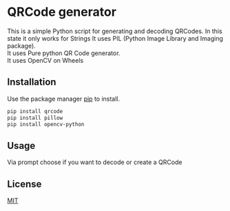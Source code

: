 # QRCode generator

This is a simple Python script for generating and decoding QRCodes. In this state it only works for Strings It uses
PIL (Python Image Library and Imaging package).  
It uses Pure python QR Code generator.  
It uses OpenCV on Wheels

## Installation

Use the package manager [pip](https://pip.pypa.io/en/stable/) to install.

```bash
pip install qrcode
pip install pillow
pip install opencv-python
```

## Usage

Via prompt choose if you want to decode or create a QRCode

## License

[MIT](https://choosealicense.com/licenses/mit/)
